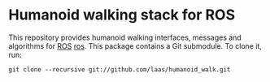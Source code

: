 Humanoid walking stack for ROS
==============================

This repository provides humanoid walking interfaces, messages and
algorithms for [ROS] [ros]. This package contains a Git submodule. To
clone it, run:

    git clone --recursive git://github.com/laas/humanoid_walk.git


[ros]: http://www.ros.org
